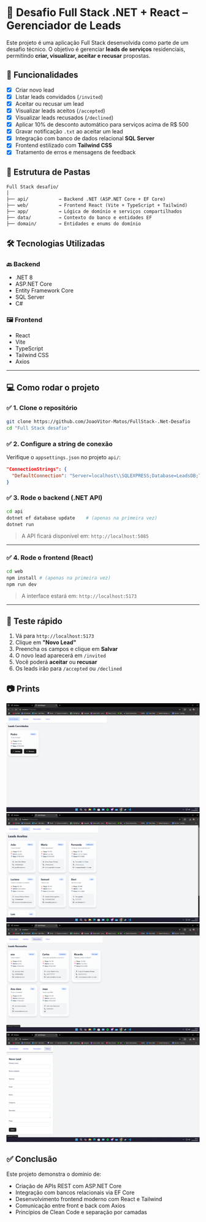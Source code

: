 # 🚀 Desafio Full Stack .NET + React – Gerenciador de Leads

Este projeto é uma aplicação Full Stack desenvolvida como parte de um desafio técnico. O objetivo é gerenciar **leads de serviços** residenciais, permitindo **criar, visualizar, aceitar e recusar** propostas.

## 🧩 Funcionalidades

- [x] Criar novo lead
- [x] Listar leads convidados (`/invited`)
- [x] Aceitar ou recusar um lead
- [x] Visualizar leads aceitos (`/accepted`)
- [x] Visualizar leads recusados (`/declined`)
- [x] Aplicar 10% de desconto automático para serviços acima de R$ 500
- [x] Gravar notificação `.txt` ao aceitar um lead
- [x] Integração com banco de dados relacional **SQL Server**
- [x] Frontend estilizado com **Tailwind CSS**
- [x] Tratamento de erros e mensagens de feedback

## 📁 Estrutura de Pastas

```
Full Stack desafio/
│
├── api/           → Backend .NET (ASP.NET Core + EF Core)
├── web/           → Frontend React (Vite + TypeScript + Tailwind)
├── app/           → Lógica de domínio e serviços compartilhados
├── data/          → Contexto do banco e entidades EF
├── domain/        → Entidades e enums do domínio
```



## 🛠️ Tecnologias Utilizadas

### 🔙 Backend
- .NET 8
- ASP.NET Core
- Entity Framework Core
- SQL Server
- C#

### 🖼️ Frontend
- React
- Vite
- TypeScript
- Tailwind CSS
- Axios

---

## 💻 Como rodar o projeto

### ✅ 1. Clone o repositório

```bash
git clone https://github.com/JoaoVitor-Matos/FullStack-.Net-Desafio
cd "Full Stack desafio"
```

### ✅ 2. Configure a string de conexão 

Verifique o `appsettings.json` no projeto `api/`:

```json
"ConnectionStrings": {
  "DefaultConnection": "Server=localhost\\SQLEXPRESS;Database=LeadsDB;Trusted_Connection=True;TrustServerCertificate=True;"
}
```

### ✅ 3. Rode o backend (.NET API)

```bash
cd api
dotnet ef database update    # (apenas na primeira vez)
dotnet run
```

> A API ficará disponível em: `http://localhost:5085`

---

### ✅ 4. Rode o frontend (React)

```bash
cd web
npm install # (apenas na primeira vez)
npm run dev
```

> A interface estará em: `http://localhost:5173`

---

## 🧪 Teste rápido

1. Vá para `http://localhost:5173`
2. Clique em **"Novo Lead"**
3. Preencha os campos e clique em **Salvar**
4. O novo lead aparecerá em `/invited`
5. Você poderá **aceitar** ou **recusar**
6. Os leads irão para `/accepted` ou `/declined`

## 📷 Prints
![Tela de convidados](./images/leads1.png)
![Tela de aceitos](./images/leads2.png)
![Tela de recusados](./images/leads3.png)
![Tela de novo lead](./images/leads4.png)


## ✅ Conclusão

Este projeto demonstra o domínio de:
- Criação de APIs REST com ASP.NET Core
- Integração com bancos relacionais via EF Core
- Desenvolvimento frontend moderno com React e Tailwind
- Comunicação entre front e back com Axios
- Princípios de Clean Code e separação por camadas
